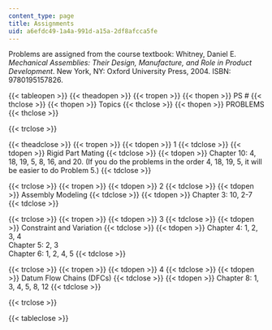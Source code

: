 ```yaml
---
content_type: page
title: Assignments
uid: a6efdc49-1a4a-991d-a15a-2df8afcca5fe
---
```


Problems are assigned from the course textbook: Whitney, Daniel E. _Mechanical Assemblies: Their Design, Manufacture, and Role in Product Development_. New York, NY: Oxford University Press, 2004. ISBN: 9780195157826.

{{< tableopen >}}
{{< theadopen >}}
{{< tropen >}}
{{< thopen >}}
PS #
{{< thclose >}}
{{< thopen >}}
Topics
{{< thclose >}}
{{< thopen >}}
PROBLEMS
{{< thclose >}}

{{< trclose >}}

{{< theadclose >}}
{{< tropen >}}
{{< tdopen >}}
1
{{< tdclose >}}
{{< tdopen >}}
Rigid Part Mating
{{< tdclose >}}
{{< tdopen >}}
Chapter 10: 4, 18, 19, 5, 8, 16, and 20. (If you do the problems in the order 4, 18, 19, 5, it will be easier to do Problem 5.)
{{< tdclose >}}

{{< trclose >}}
{{< tropen >}}
{{< tdopen >}}
2
{{< tdclose >}}
{{< tdopen >}}
Assembly Modeling
{{< tdclose >}}
{{< tdopen >}}
Chapter 3: 10, 2-7
{{< tdclose >}}

{{< trclose >}}
{{< tropen >}}
{{< tdopen >}}
3
{{< tdclose >}}
{{< tdopen >}}
Constraint and Variation
{{< tdclose >}}
{{< tdopen >}}
Chapter 4: 1, 2, 3, 4  
Chapter 5: 2, 3  
Chapter 6: 1, 2, 4, 5
{{< tdclose >}}

{{< trclose >}}
{{< tropen >}}
{{< tdopen >}}
4
{{< tdclose >}}
{{< tdopen >}}
Datum Flow Chains (DFCs)
{{< tdclose >}}
{{< tdopen >}}
Chapter 8: 1, 3, 4, 5, 8, 12
{{< tdclose >}}

{{< trclose >}}

{{< tableclose >}}